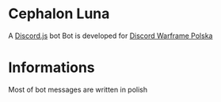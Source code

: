 # Cephalon Luna
A [Discord.js](https://github.com/Rapptz/discord.py) bot
Bot is developed for [Discord Warframe Polska](https://discord.gg/HukjA36nqS)

# Informations
Most of bot messages are written in polish